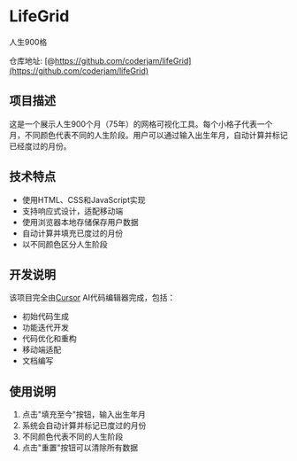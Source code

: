 # LifeGrid
人生900格

仓库地址: [@https://github.com/coderjam/lifeGrid](https://github.com/coderjam/lifeGrid)

## 项目描述
这是一个展示人生900个月（75年）的网格可视化工具。每个小格子代表一个月，不同颜色代表不同的人生阶段。用户可以通过输入出生年月，自动计算并标记已经度过的月份。

## 技术特点
- 使用HTML、CSS和JavaScript实现
- 支持响应式设计，适配移动端
- 使用浏览器本地存储保存用户数据
- 自动计算并填充已度过的月份
- 以不同颜色区分人生阶段

## 开发说明
该项目完全由[Cursor](https://cursor.sh/) AI代码编辑器完成，包括：
- 初始代码生成
- 功能迭代开发
- 代码优化和重构
- 移动端适配
- 文档编写

## 使用说明
1. 点击"填充至今"按钮，输入出生年月
2. 系统会自动计算并标记已度过的月份
3. 不同颜色代表不同的人生阶段
4. 点击"重置"按钮可以清除所有数据

